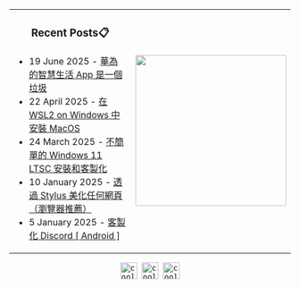 <div align="center">    <table><tr><td><div align="center">

### Recent Posts📋

</div><div align="left">
  
<!-- feed start -->
- 19 June 2025 - [華為的智慧生活 App 是一個垃圾](https://blog.gholts.top/posts/Huawei-AI-ios-app-Shortcuts-are-mess/)
- 22 April 2025 - [在 WSL2 on Windows 中安裝 MacOS](https://blog.gholts.top/posts/Install-macos-in-archlinux-base-on-wsl2/)
- 24 March 2025 - [不簡單的 Windows 11 LTSC 安裝和客製化](https://blog.gholts.top/posts/windows-reinstall-setup-thinking/)
- 10 January 2025 - [透過 Stylus 美化任何網頁（瀏覽器推薦）](https://blog.gholts.top/posts/Stylus/)
- 5 January 2025 - [客製化 Discord [ Android ]](https://blog.gholts.top/posts/Customize-Discord-Android/)
<!-- feed end -->

</div><td>
                <a href="https://spotify-github-profile.kittinanx.com/api/view.svg?uid=mrcool06&redirect=true" target="_self" title="Open In Spotify">
                    <img src="https://spotify-github-profile.kittinanx.com/api/view.svg?uid=9xd9z2ps59m3kxcuefkgmm52w&cover_image=true&theme=compact&show_offline=false&background_color=transparent&text_color=cdd6f4&icon_color=cba6f7&title_color=94e2d5&interchange=true&bar_color_cover=true" style="height: 270px" /></a>
            </td></tr></table>
<kbd align="left">
        <a href="https://x.com/GhostMxv/">
            <img src="https://img.shields.io/badge/Twitter-black?logo=x&logoColor=white&style=flat" alt="cool" height="30" /></a>
    </kbd>
<kbd align="left">
        <a href="https://t.me/Gholts0c/">
            <img src="https://img.shields.io/badge/Telegram-blue?logo=telegram&logoColor=white&style=flat" alt="cool" height="30" /></a>
    </kbd>
<kbd align="left">
        <a href="mailto:gholts0@icloud.com">
            <img src="https://img.shields.io/badge/Mail-red?logo=gmail&logoColor=white&style=flat" alt="cool" height="30" /></a>
    </kbd>
</div>
